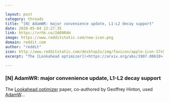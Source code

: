 ```yaml
---

layout: post
category: threads
title: "[N] AdamWR: major convenience update, L1-L2 decay support"
date: 2020-05-04 22:27:35
link: https://vrhk.co/2A09R4H
image: https://www.redditstatic.com/new-icon.png
domain: reddit.com
author: "reddit"
icon: http://www.redditstatic.com/desktop2x/img/favicon/apple-icon-57x57.png
excerpt: "The [Lookahead optimizer](<https://arxiv.org/abs/1907.08610>) paper, co-authored by Geoffrey Hinton, used [AdamW](<https://arxiv.org/abs/1711.05101>)..."

---
```


### [N] AdamWR: major convenience update, L1-L2 decay support

The [Lookahead optimizer](<https://arxiv.org/abs/1907.08610>) paper, co-authored by Geoffrey Hinton, used [AdamW](<https://arxiv.org/abs/1711.05101>)...